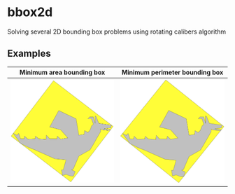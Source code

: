 # bbox2d
Solving several 2D bounding box problems using rotating calibers algorithm

## Examples
| Minimum area bounding box        | Minimum perimeter bounding box           | 
| ------------- |:-------------:|
| <img width=450 src="./examples/dragon-min-area.png">      | <img width=450 src="./examples/dragon-min-perimeter.png"> |







